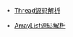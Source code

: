 * [Thread源码解析](https://juejin.im/post/5cf75a995188254628166745)

* [ArrayList源码解析](https://juejin.im/post/5cff43346fb9a07eb55f5283)
